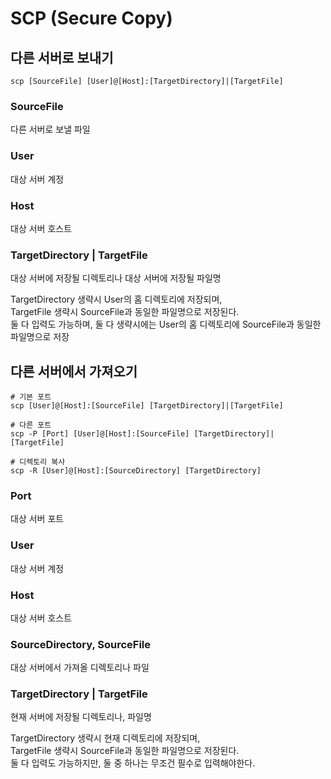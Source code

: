 # SCP (Secure Copy)

## 다른 서버로 보내기
```
scp [SourceFile] [User]@[Host]:[TargetDirectory]|[TargetFile]
```

### SourceFile
다른 서버로 보낼 파일

### User
대상 서버 계정

### Host
대상 서버 호스트

### TargetDirectory | TargetFile
대상 서버에 저장될 디렉토리나 대상 서버에 저장될 파일명

TargetDirectory 생략시 User의 홈 디렉토리에 저장되며,  
TargetFile 생략시 SourceFile과 동일한 파일명으로 저장된다.  
둘 다 입력도 가능하며, 둘 다 생략시에는 User의 홈 디렉토리에 SourceFile과 동일한 파일명으로 저장

## 다른 서버에서 가져오기
```
# 기본 포트
scp [User]@[Host]:[SourceFile] [TargetDirectory]|[TargetFile]

# 다른 포트
scp -P [Port] [User]@[Host]:[SourceFile] [TargetDirectory]|[TargetFile]

# 디렉토리 복사
scp -R [User]@[Host]:[SourceDirectory] [TargetDirectory]
```

### Port
대상 서버 포트

### User
대상 서버 계정

### Host
대상 서버 호스트

### SourceDirectory, SourceFile
대상 서버에서 가져올 디렉토리나 파일

### TargetDirectory | TargetFile
현재 서버에 저장될 디렉토리나, 파일명

TargetDirectory 생략시 현재 디렉토리에 저장되며,  
TargetFile 생략시 SourceFile과 동일한 파일명으로 저장된다.  
둘 다 입력도 가능하지만, 둘 중 하나는 무조건 필수로 입력해야한다.